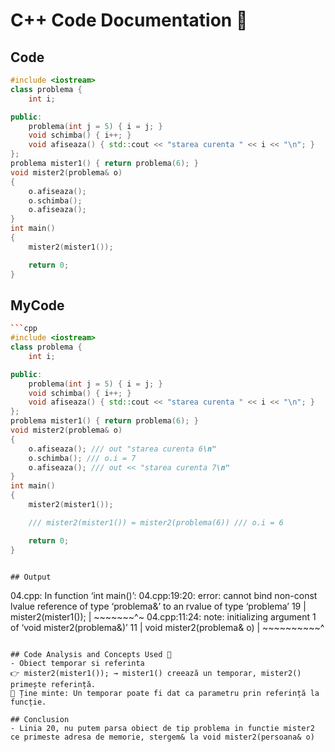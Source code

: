 # C++ Code Documentation 📄

## Code
```cpp
#include <iostream> 
class problema {
    int i;

public:
    problema(int j = 5) { i = j; }
    void schimba() { i++; }
    void afiseaza() { std::cout << "starea curenta " << i << "\n"; }
};
problema mister1() { return problema(6); }
void mister2(problema& o)
{
    o.afiseaza(); 
    o.schimba();
    o.afiseaza(); 
}
int main()
{
    mister2(mister1());

    return 0;
}
```

## MyCode
```cpp
```cpp
#include <iostream> 
class problema {
    int i;

public:
    problema(int j = 5) { i = j; }
    void schimba() { i++; }
    void afiseaza() { std::cout << "starea curenta " << i << "\n"; }
};
problema mister1() { return problema(6); }
void mister2(problema& o)
{
    o.afiseaza(); /// out "starea curenta 6\n"
    o.schimba(); /// o.i = 7
    o.afiseaza(); /// out << "starea curenta 7\n"
}
int main()
{
    mister2(mister1());

    /// mister2(mister1()) = mister2(problema(6)) /// o.i = 6

    return 0;
}
```
```

## Output
```
04.cpp: In function ‘int main()’:
04.cpp:19:20: error: cannot bind non-const lvalue reference of type ‘problema&’ to an rvalue of type ‘problema’
   19 |     mister2(mister1());
      |             ~~~~~~~^~
04.cpp:11:24: note:   initializing argument 1 of ‘void mister2(problema&)’
   11 | void mister2(problema& o)
      |              ~~~~~~~~~~^
```

## Code Analysis and Concepts Used 🧠
- Obiect temporar si referinta
👉 mister2(mister1()); → mister1() creează un temporar, mister2() primește referință.
📌 Ține minte: Un temporar poate fi dat ca parametru prin referință la funcție.

## Conclusion
- Linia 20, nu putem parsa obiect de tip problema in functie mister2 ce primeste adresa de memorie, stergem& la void mister2(persoana& o)
